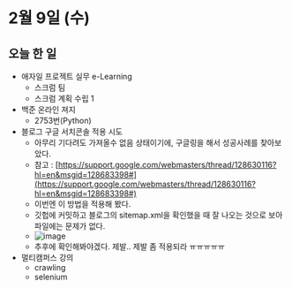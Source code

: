 # 2월 9일 (수)

## 오늘 한 일

* 애자일 프로젝트 실무 e-Learning
  * 스크럼 팀
  * 스크럼 계획 수립 1
* 백준 온라인 져지
  * 2753번(Python)
* 블로그 구글 서치콘솔 적용 시도
  * 아무리 기다려도 가져올수 없음 상태이기에, 구글링을 해서 성공사례를 찾아보았다.
  * 참고 : [https://support.google.com/webmasters/thread/128630116?hl=en&msgid=128683398#](https://support.google.com/webmasters/thread/128630116?hl=en&msgid=128683398#)
  * 이번엔 이 방법을 적용해 봤다.
  * 깃헙에 커밋하고 블로그의 sitemap.xml을 확인했을 때 잘 나오는 것으로 보아 파일에는 문제가 없다.
  * ![image](https://user-images.githubusercontent.com/75322297/153042734-3c0461af-aab2-4003-ae15-30747a923a24.png)
  * 추후에 확인해봐야겠다. 제발.. 제발 좀 적용되라 ㅠㅠㅠㅠㅠ
* 멀티캠퍼스 강의
  * crawling
  * selenium